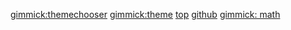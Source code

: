 [gimmick:themechooser](choose-theme)
[gimmick:theme](cosmo)
[top](index.html)
[github](https://github.com/ShigekiKarita/shigekikarita.github.io)
[gimmick: math]()
